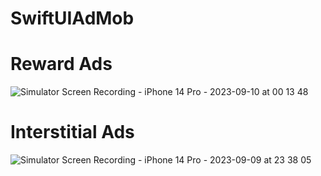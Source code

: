 # SwiftUIAdMob

# Reward Ads
![Simulator Screen Recording - iPhone 14 Pro - 2023-09-10 at 00 13 48](https://github.com/GaneshRajuGalla/SwiftUIAdMob/assets/61533653/baf5905c-d1d8-4966-9b33-04f1dd9833c6)


# Interstitial Ads
![Simulator Screen Recording - iPhone 14 Pro - 2023-09-09 at 23 38 05](https://github.com/GaneshRajuGalla/SwiftUIAdMob/assets/61533653/8bd7137f-464f-4a82-9af3-f322d9a4367e)
